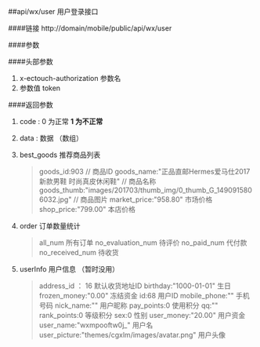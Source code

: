 ##api/wx/user  用户登录接口

####链接
     http://domain/mobile/public/api/wx/user

####参数

####头部参数
1. x-ectouch-authorization     参数名
2.    参数值  token


####返回参数
1. code : 0 为正常   **1 为不正常**
2. data : 数据 （数组）
3. best_goods  推荐商品列表
    > goods_id:903   // 商品ID
    > goods_name:"正品直邮Hermes爱马仕2017新款男鞋 时尚真皮休闲鞋"    // 商品名称
    > goods_thumb:"images/201703/thumb_img/0_thumb_G_1490915806032.jpg"  // 商品图片
    > market_price:"958.80"   市场价格
    > shop_price:"799.00"   本店价格

4. order   订单数量统计
    > all_num   所有订单
    > no_evaluation_num  待评价
    > no_paid_num   代付款
    > no_received_num  待收货

5. userInfo  用户信息   （暂时没用）
    > address_id ： 16   默认收货地址ID
    > birthday:"1000-01-01"   生日
    > frozen_money:"0.00"   冻结资金
    > id:68   用户ID
    > mobile_phone:""   手机号码
    > nick_name:""   用户昵称
    > pay_points:0   使用积分
    > qq:""    
    > rank_points:0   等级积分
    > sex:0   性别
    > user_money:"20.00"   用户资金
    > user_name:"wxmpooftw0j_"    用户名
    > user_picture:"themes/cgxlm/images/avatar.png"    用户头像